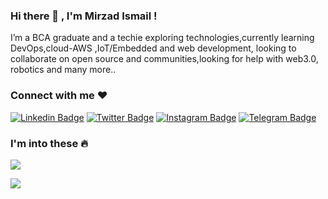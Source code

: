 ###  Hi there 👋 , I'm Mirzad Ismail !



I’m a BCA graduate and a techie exploring technologies,currently learning DevOps,cloud-AWS ,IoT/Embedded and web development,
looking to collaborate on open source and communities,looking for help with web3.0, robotics and many more..

###  Connect with me ❤️

[![Linkedin Badge](https://img.shields.io/badge/-LinkedIn-0e76a8?style=flat-square&logo=Linkedin&logoColor=white)](https://www.linkedin.com/in/mirzad-ismail-7870441ba/)
[![Twitter Badge](https://img.shields.io/badge/-Twitter-00acee?style=flat-square&logo=Twitter&logoColor=white)](https://twitter.com/Mirzzie)
[![Instagram Badge](https://img.shields.io/badge/-Instagram-e4405f?style=flat-square&logo=Instagram&logoColor=white)](https://www.instagram.com/mirzziy/)
[![Telegram Badge](https://img.shields.io/badge/-Telegram-0088cc?style=flat-square&logo=Telegram&logoColor=white)](https://t.me/MiRZZiE)

###  I'm into these 🔥

<p align="left">
	<p align="left">
	<a href="https://skillicons.dev">
    	<img src="https://skillicons.dev/icons?i=c,cpp,python,bootstrap,css,html,androidstudio,java,kotlin,js,php,azure,aws,docker,kubernetes,linux,vscode,django,mysql,arduino&perline=10" />
  	</a> 
</p>

<p align="left">
	<img src = "https://github-readme-stats.vercel.app/api?username=Mirzzie&&show_icons=true&title_color=ffffff&icon_color=bb2acf&text_color=daf7dc&bg_color=151515" >
</p>
